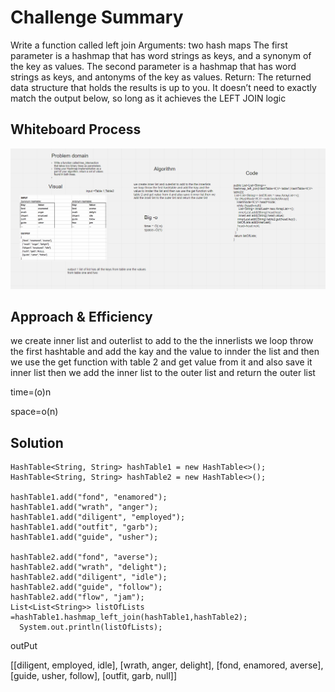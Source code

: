 # Challenge Summary
Write a function called left join
Arguments: two hash maps
The first parameter is a hashmap that has word strings as keys, and a synonym of the key as values.
The second parameter is a hashmap that has word strings as keys, and antonyms of the key as values.
Return: The returned data structure that holds the results is up to you. It doesn’t need to exactly match the output below, so long as it achieves the LEFT JOIN logic


## Whiteboard Process

![](leftJoin.PNG)

## Approach & Efficiency

we create inner list and outerlist to add to the the innerlists
we loop throw the first hashtable and add the kay and the value to innder the list and then we use the get function with table 2 and get value from it and also save it inner list then we add the inner list to the outer list and return the outer list

time=(o)n

space=o(n)
## Solution
```angular2html
HashTable<String, String> hashTable1 = new HashTable<>();
HashTable<String, String> hashTable2 = new HashTable<>();

hashTable1.add("fond", "enamored");
hashTable1.add("wrath", "anger");
hashTable1.add("diligent", "employed");
hashTable1.add("outfit", "garb");
hashTable1.add("guide", "usher");

hashTable2.add("fond", "averse");
hashTable2.add("wrath", "delight");
hashTable2.add("diligent", "idle");
hashTable2.add("guide", "follow");
hashTable2.add("flow", "jam");
List<List<String>> listOfLists =hashTable1.hashmap_left_join(hashTable1,hashTable2);
  System.out.println(listOfLists);
```
outPut

[[diligent, employed, idle], [wrath, anger, delight], [fond, enamored, averse], [guide, usher, follow], [outfit, garb, null]]
